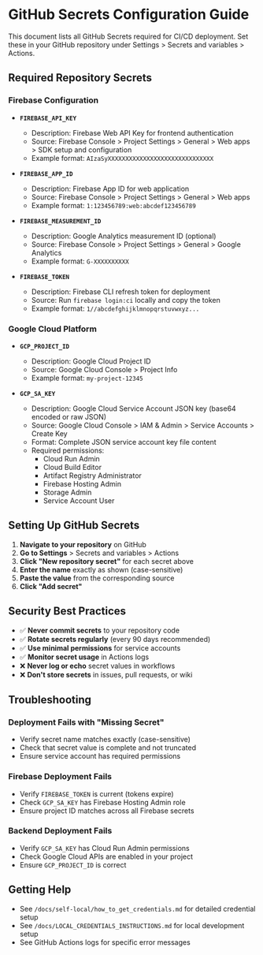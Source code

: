 # GitHub Secrets Configuration Guide

This document lists all GitHub Secrets required for CI/CD deployment. Set these in your GitHub repository under Settings > Secrets and variables > Actions.

## Required Repository Secrets

### Firebase Configuration
- **`FIREBASE_API_KEY`**
  - Description: Firebase Web API Key for frontend authentication
  - Source: Firebase Console > Project Settings > General > Web apps > SDK setup and configuration
  - Example format: `AIzaSyXXXXXXXXXXXXXXXXXXXXXXXXXXXXXX`

- **`FIREBASE_APP_ID`** 
  - Description: Firebase App ID for web application
  - Source: Firebase Console > Project Settings > General > Web apps
  - Example format: `1:123456789:web:abcdef123456789`

- **`FIREBASE_MEASUREMENT_ID`**
  - Description: Google Analytics measurement ID (optional)
  - Source: Firebase Console > Project Settings > General > Google Analytics
  - Example format: `G-XXXXXXXXXX`

- **`FIREBASE_TOKEN`**
  - Description: Firebase CLI refresh token for deployment
  - Source: Run `firebase login:ci` locally and copy the token
  - Example format: `1//abcdefghijklmnopqrstuvwxyz...`

### Google Cloud Platform
- **`GCP_PROJECT_ID`**
  - Description: Google Cloud Project ID
  - Source: Google Cloud Console > Project Info
  - Example format: `my-project-12345`

- **`GCP_SA_KEY`**
  - Description: Google Cloud Service Account JSON key (base64 encoded or raw JSON)
  - Source: Google Cloud Console > IAM & Admin > Service Accounts > Create Key
  - Format: Complete JSON service account key file content
  - Required permissions:
    - Cloud Run Admin
    - Cloud Build Editor  
    - Artifact Registry Administrator
    - Firebase Hosting Admin
    - Storage Admin
    - Service Account User

## Setting Up GitHub Secrets

1. **Navigate to your repository** on GitHub
2. **Go to Settings** > Secrets and variables > Actions
3. **Click "New repository secret"** for each secret above
4. **Enter the name** exactly as shown (case-sensitive)
5. **Paste the value** from the corresponding source
6. **Click "Add secret"**

## Security Best Practices

- ✅ **Never commit secrets** to your repository code
- ✅ **Rotate secrets regularly** (every 90 days recommended)
- ✅ **Use minimal permissions** for service accounts
- ✅ **Monitor secret usage** in Actions logs
- ❌ **Never log or echo** secret values in workflows
- ❌ **Don't store secrets** in issues, pull requests, or wiki

## Troubleshooting

### Deployment Fails with "Missing Secret"
- Verify secret name matches exactly (case-sensitive)
- Check that secret value is complete and not truncated
- Ensure service account has required permissions

### Firebase Deployment Fails
- Verify `FIREBASE_TOKEN` is current (tokens expire)
- Check `GCP_SA_KEY` has Firebase Hosting Admin role
- Ensure project ID matches across all Firebase secrets

### Backend Deployment Fails  
- Verify `GCP_SA_KEY` has Cloud Run Admin permissions
- Check Google Cloud APIs are enabled in your project
- Ensure `GCP_PROJECT_ID` is correct

## Getting Help

- See `/docs/self-local/how_to_get_credentials.md` for detailed credential setup
- See `/docs/LOCAL_CREDENTIALS_INSTRUCTIONS.md` for local development setup
- See GitHub Actions logs for specific error messages